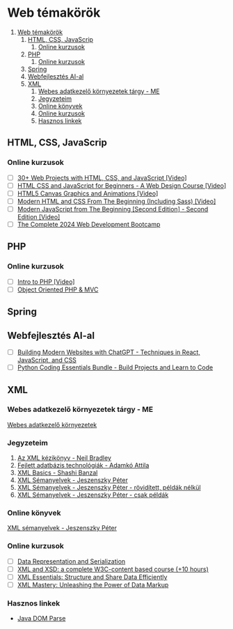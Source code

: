 # Web témakörök

1. [Web témakörök](#web-témakörök)
   1. [HTML, CSS, JavaScrip](#html-css-javascrip)
      1. [Online kurzusok](#online-kurzusok)
   2. [PHP](#php)
      1. [Online kurzusok](#online-kurzusok-1)
   3. [Spring](#spring)
   4. [Webfejlesztés AI-al](#webfejlesztés-ai-al)
   5. [XML](#xml)
      1. [Webes adatkezelő környezetek tárgy - ME](#webes-adatkezelő-környezetek-tárgy---me)
      2. [Jegyzeteim](#jegyzeteim)
      3. [Online könyvek](#online-könyvek)
      4. [Online kurzusok](#online-kurzusok-2)
      5. [Hasznos linkek](#hasznos-linkek)


## HTML, CSS, JavaScrip

### Online kurzusok

- [ ] [30+ Web Projects with HTML, CSS, and JavaScript [Video]](https://subscription.packtpub.com/video/web-development/9781803235806/p1/video1_1/promo-video)
- [ ] [HTML CSS and JavaScript for Beginners - A Web Design Course [Video]](https://subscription.packtpub.com/video/web-development/9781838551278/p1/video1_1/introduction-to-web-development)
- [ ] [HTML5 Canvas Graphics and Animations [Video]](https://subscription.packtpub.com/video/web-development/9781836202578/p1/video1_1/overview)
- [ ] [Modern HTML and CSS From The Beginning (Including Sass) [Video]](https://subscription.packtpub.com/video/web-development/9781838822828/113179/113180/welcome-to-the-course)
- [ ] [Modern JavaScript from The Beginning [Second Edition] - Second Edition [Video]](https://subscription.packtpub.com/video/programming/9781805127826/p1/video1_1/welcome-to-the-course)
- [ ] [The Complete 2024 Web Development Bootcamp](https://www.udemy.com/course/the-complete-web-development-bootcamp/?couponCode=BFCPSALE24)

## PHP

### Online kurzusok

- [ ] [Intro to PHP [Video]](https://subscription.packtpub.com/video/web-development/9781836202394/p1/video1_1/php-overview-and-getting-started)
- [ ] [Object Oriented PHP & MVC](https://www.udemy.com/course/object-oriented-php-mvc/?couponCode=BFCPSALE24)

## Spring

## Webfejlesztés AI-al

- [ ] [Building Modern Websites with ChatGPT - Techniques in React, JavaScript, and CSS](https://training.mammothinteractive.com/courses/enrolled/2518307)
- [ ] [Python Coding Essentials Bundle - Build Projects and Learn to Code](https://training.mammothinteractive.com/courses/enrolled/2611301)

## XML

### Webes adatkezelő környezetek tárgy - ME

[Webes adatkezelő környezetek](XML_ME/Webes_adatkezelo_kornyezetek/readme.md)

### Jegyzeteim

1. [Az XML kézikönyv - Neil Bradley](XML-kezikonyv_Neil_Bradley/readme.md)
2. [Fejlett adatbázis technológiák - Adamkó Attila](Fejlett_adatbazis_technologiak-Adamko_Attila/notes.md)
3. [XML Basics - Shashi Banzal](XML_basics-S_Banzal/readme.md)
4. [XML Sémanyelvek - Jeszenszky Péter](XML_semanyelvek-Jeszenszky_Peter/notes.md)
5. [XML Sémanyelvek - Jeszenszky Péter - rövidített, példák nélkül](XML_semanyelvek-Jeszenszky_Peter/notes_rovid.md)
6. [XML Sémanyelvek - Jeszenszky Péter - csak példák](XML_semanyelvek-Jeszenszky_Peter/notes_examples.md)

### Online könyvek

[XML sémanyelvek - Jeszenszky Péter](https://arato.inf.unideb.hu/jeszenszky.peter/xml/book/)

### Online kurzusok

- [ ] [Data Representation and Serialization](https://www.udemy.com/course/data-representation-and-serialization/?couponCode=BFCPSALE24)
- [ ] [XML and XSD: a complete W3C-content based course (+10 hours)](https://www.udemy.com/course/xml-and-xsd-a-complete-w3c-content-based-course/)
- [ ] [XML Essentials: Structure and Share Data Efficiently](https://www.udemy.com/course/xml-essentials-structure-and-share-data-efficiently/)
- [ ] [XML Mastery: Unleashing the Power of Data Markup](https://www.udemy.com/course/xml-novice-to-ninja/)

### Hasznos linkek

- [Java DOM Parse](https://www.tutorialspoint.com/java_xml/java_dom_parse_document.htm)